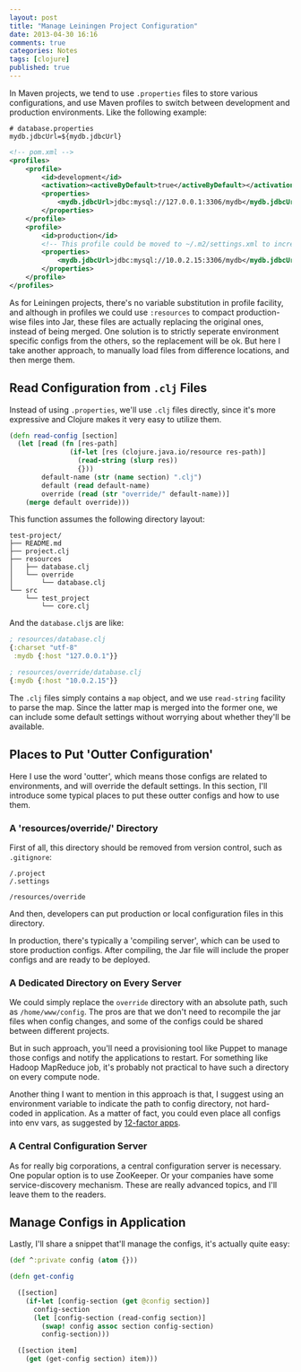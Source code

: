 ```yaml
---
layout: post
title: "Manage Leiningen Project Configuration"
date: 2013-04-30 16:16
comments: true
categories: Notes
tags: [clojure]
published: true
---
```


In Maven projects, we tend to use `.properties` files to store various configurations, and use Maven profiles to switch between development and production environments. Like the following example:

```text
# database.properties
mydb.jdbcUrl=${mydb.jdbcUrl}
```

```xml
<!-- pom.xml -->
<profiles>
    <profile>
        <id>development</id>
        <activation><activeByDefault>true</activeByDefault></activation>
        <properties>
            <mydb.jdbcUrl>jdbc:mysql://127.0.0.1:3306/mydb</mydb.jdbcUrl>
        </properties>
    </profile>
    <profile>
        <id>production</id>
        <!-- This profile could be moved to ~/.m2/settings.xml to increase security. -->
        <properties>
            <mydb.jdbcUrl>jdbc:mysql://10.0.2.15:3306/mydb</mydb.jdbcUrl>
        </properties>
    </profile>
</profiles>
```

As for Leiningen projects, there's no variable substitution in profile facility, and although in profiles we could use `:resources` to compact production-wise files into Jar, these files are actually replacing the original ones, instead of being merged. One solution is to strictly seperate environment specific configs from the others, so the replacement will be ok. But here I take another approach, to manually load files from difference locations, and then merge them.

<!-- more -->

## Read Configuration from `.clj` Files

Instead of using `.properties`, we'll use `.clj` files directly, since it's more expressive and Clojure makes it very easy to utilize them. 

```clojure
(defn read-config [section]
  (let [read (fn [res-path]
               (if-let [res (clojure.java.io/resource res-path)]
                 (read-string (slurp res))
                 {}))
        default-name (str (name section) ".clj")
        default (read default-name)
        override (read (str "override/" default-name))]
    (merge default override)))
```

This function assumes the following directory layout:

```text
test-project/
├── README.md
├── project.clj
├── resources
│   ├── database.clj
│   └── override
│       └── database.clj
└── src
    └── test_project
        └── core.clj
```

And the `database.clj`s are like:

```clojure
; resources/database.clj
{:charset "utf-8"
 :mydb {:host "127.0.0.1"}}

; resources/override/database.clj
{:mydb {:host "10.0.2.15"}}
```

The `.clj` files simply contains a `map` object, and we use `read-string` facility to parse the map. Since the latter map is merged into the former one, we can include some default settings without worrying about whether they'll be available.

## Places to Put 'Outter Configuration'

Here I use the word 'outter', which means those configs are related to environments, and will override the default settings. In this section, I'll introduce some typical places to put these outter configs and how to use them.

### A 'resources/override/' Directory

First of all, this directory should be removed from version control, such as `.gitignore`:

```text
/.project
/.settings

/resources/override
```

And then, developers can put production or local configuration files in this directory.

In production, there's typically a 'compiling server', which can be used to store production configs. After compiling, the Jar file will include the proper configs and are ready to be deployed.

### A Dedicated Directory on Every Server

We could simply replace the `override` directory with an absolute path, such as `/home/www/config`. The pros are that we don't need to recompile the jar files when config changes, and some of the configs could be shared between different projects. 

But in such approach, you'll need a provisioning tool like Puppet to manage those configs and notify the applications to restart. For something like Hadoop MapReduce job, it's probably not practical to have such a directory on every compute node.

Another thing I want to mention in this approach is that, I suggest using an environment variable to indicate the path to config directory, not hard-coded in application. As a matter of fact, you could even place all configs into env vars, as suggested by [12-factor apps](http://www.12factor.net/config).

### A Central Configuration Server

As for really big corporations, a central configuration server is necessary. One popular option is to use ZooKeeper. Or your companies have some service-discovery mechanism. These are really advanced topics, and I'll leave them to the readers.

## Manage Configs in Application

Lastly, I'll share a snippet that'll manage the configs, it's actually quite easy:

```clojure
(def ^:private config (atom {}))

(defn get-config

  ([section]
    (if-let [config-section (get @config section)]
      config-section
      (let [config-section (read-config section)]
        (swap! config assoc section config-section)
        config-section)))

  ([section item]
    (get (get-config section) item)))
```
